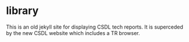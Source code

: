 # library

This is an old jekyll site for displaying CSDL tech reports. It is superceded by the new CSDL website which includes a TR browser.
